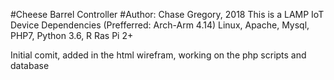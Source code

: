 
#Cheese Barrel Controller
#Author: Chase Gregory, 2018
This is a LAMP IoT Device
Dependencies
	(Prefferred: Arch-Arm 4.14) Linux, Apache, Mysql, PHP7, Python 3.6, R
	Ras Pi 2+

Initial comit, added in the html wirefram, working on the php scripts and database
